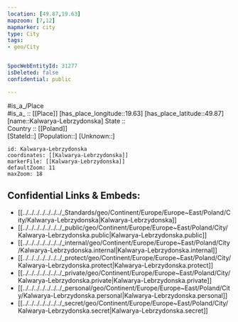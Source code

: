 ```yaml
---
location: [49.87,19.63] 
mapzoom: [7,12] 
mapmarker: city 
type: City
tags:
- geo/City


SpocWebEntityId: 31277
isDeleted: false
confidential: public

---
```

#is_a_/Place  
#is_a_ :: [[Place]] 
[has_place_longitude::19.63] 
[has_place_latitude::49.87] 
[name::Kalwarya-Lebrzydonska] 
State ::  
Country :: [[Poland]]  
[StateId::] 
[Population::] 
[Unknown::] 


```leaflet
id: Kalwarya-Lebrzydonska
coordinates: [[Kalwarya-Lebrzydonska]] 
markerFile: [[Kalwarya-Lebrzydonska]] 
defaultZoom: 11 
maxZoom: 18
```


## Confidential Links & Embeds: 
- [[../../../../../../../_Standards/geo/Continent/Europe/Europe~East/Poland/City/Kalwarya-Lebrzydonska|Kalwarya-Lebrzydonska]] 
- [[../../../../../../../_public/geo/Continent/Europe/Europe~East/Poland/City/Kalwarya-Lebrzydonska.public|Kalwarya-Lebrzydonska.public]] 
- [[../../../../../../../_internal/geo/Continent/Europe/Europe~East/Poland/City/Kalwarya-Lebrzydonska.internal|Kalwarya-Lebrzydonska.internal]] 
- [[../../../../../../../_protect/geo/Continent/Europe/Europe~East/Poland/City/Kalwarya-Lebrzydonska.protect|Kalwarya-Lebrzydonska.protect]] 
- [[../../../../../../../_private/geo/Continent/Europe/Europe~East/Poland/City/Kalwarya-Lebrzydonska.private|Kalwarya-Lebrzydonska.private]] 
- [[../../../../../../../_personal/geo/Continent/Europe/Europe~East/Poland/City/Kalwarya-Lebrzydonska.personal|Kalwarya-Lebrzydonska.personal]] 
- [[../../../../../../../_secret/geo/Continent/Europe/Europe~East/Poland/City/Kalwarya-Lebrzydonska.secret|Kalwarya-Lebrzydonska.secret]] 
